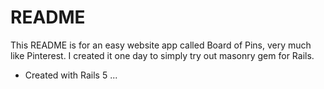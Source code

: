 # README

This README is for an easy website app called Board of Pins, very much like Pinterest.
I created it one day to simply try out masonry gem for Rails.


* Created with Rails 5 ...
